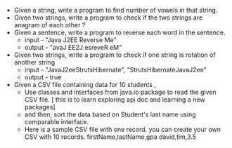 - Given a string, write a program to find number of vowels in that string.
- Given two strings, write a program to check if the two strings are anagram of each other ?
- Given a sentence, write a program to reverse each word in the sentence.
  - input - "Java J2EE Reverse Me"
  - output - "avaJ EE2J esreveR eM"
- Given two strings, write a program to check if one string is rotation of another string
  - input - "JavaJ2eeStrutsHibernate", "StrutsHibernateJavaJ2ee"
  - output - true
- Given a CSV file containing data for 10 students ,
  -  Use classes and interfaces from java.io package to read the given CSV file. [ this is to learn exploring api doc and learning a new packages]
  - and then, sort the data based on Student's last name using comparable interface.
  - Here is a sample CSV file with one record. you can create your own CSV with 10 records.
    firstName,lastName,gpa
    david,tim,3.5
